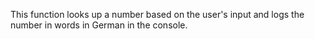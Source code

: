 This function looks up a number based on the user's input and logs the number in words in German in the console.
